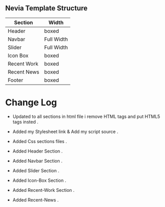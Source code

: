 ## Nevia Template Structure

Section | Width
------------ | -------------
Header | boxed
Navbar | Full Width
Slider | Full Width
Icon Box | boxed
Recent Work | boxed
Recent News | boxed
Footer | boxed 

# Change Log
* Updated to all sections in html file i remove HTML tags and put HTML5 tags insted .

* Added my  Stylesheet link  & Add my script source .

* Added Css sections files .

* Added Header Section .

* Added Navbar Section .

* Added Slider Section .

* Added Icon-Box Section .

* Added Recent-Work Section .

* Added Recent-News .